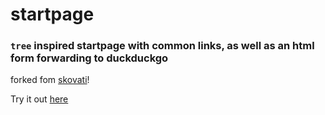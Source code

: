 # startpage

### `tree` inspired startpage with common links, as well as an html form forwarding to duckduckgo

forked fom [skovati](https://github.com/skovati/startpage)!

Try it out [here](https://isaacfeldman.net/start)
